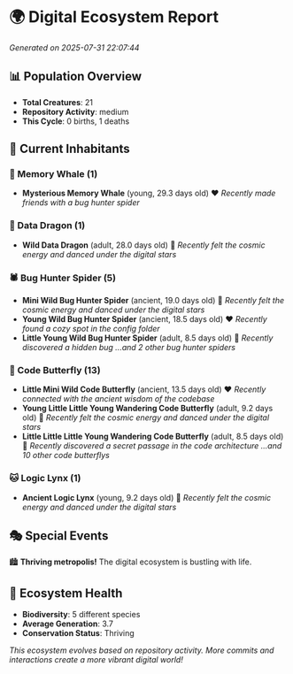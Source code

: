 # 🌍 Digital Ecosystem Report
*Generated on 2025-07-31 22:07:44*

## 📊 Population Overview
- **Total Creatures**: 21
- **Repository Activity**: medium
- **This Cycle**: 0 births, 1 deaths

## 👥 Current Inhabitants

### 🐋 Memory Whale (1)
- **Mysterious Memory Whale** (young, 29.3 days old) ❤️
  *Recently made friends with a bug hunter spider*

### 🐉 Data Dragon (1)
- **Wild Data Dragon** (adult, 28.0 days old) 💛
  *Recently felt the cosmic energy and danced under the digital stars*

### 🕷️ Bug Hunter Spider (5)
- **Mini Wild Bug Hunter Spider** (ancient, 19.0 days old) 💛
  *Recently felt the cosmic energy and danced under the digital stars*
- **Young Wild Bug Hunter Spider** (ancient, 18.5 days old) ❤️
  *Recently found a cozy spot in the config folder*
- **Little Young Wild Bug Hunter Spider** (adult, 8.5 days old) 💚
  *Recently discovered a hidden bug*
  *...and 2 other bug hunter spiders*

### 🦋 Code Butterfly (13)
- **Little Mini Wild Code Butterfly** (ancient, 13.5 days old) ❤️
  *Recently connected with the ancient wisdom of the codebase*
- **Young Little Little Young Wandering Code Butterfly** (adult, 9.2 days old) 💚
  *Recently felt the cosmic energy and danced under the digital stars*
- **Little Little Little Young Wandering Code Butterfly** (adult, 8.5 days old) 💚
  *Recently discovered a secret passage in the code architecture*
  *...and 10 other code butterflys*

### 🐱 Logic Lynx (1)
- **Ancient Logic Lynx** (young, 9.2 days old) 💚
  *Recently felt the cosmic energy and danced under the digital stars*

## 🎭 Special Events

🏙️ **Thriving metropolis!** The digital ecosystem is bustling with life.

## 🔬 Ecosystem Health
- **Biodiversity**: 5 different species
- **Average Generation**: 3.7
- **Conservation Status**: Thriving

*This ecosystem evolves based on repository activity. More commits and interactions create a more vibrant digital world!*
